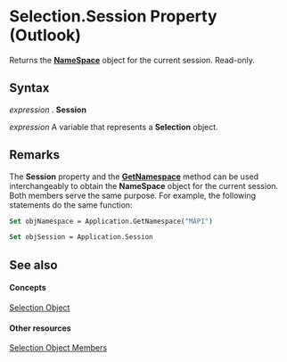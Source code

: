 
# Selection.Session Property (Outlook)

Returns the  **[NameSpace](f0dcaa19-07f5-5d42-a3bf-2e42b7885644.md)** object for the current session. Read-only.


## Syntax

 _expression_ . **Session**

 _expression_ A variable that represents a **Selection** object.


## Remarks

The  **Session** property and the **[GetNamespace](6175d0d9-5a61-ce45-35c0-b70895d757b3.md)** method can be used interchangeably to obtain the **NameSpace** object for the current session. Both members serve the same purpose. For example, the following statements do the same function:


```vb
Set objNamespace = Application.GetNamespace("MAPI") 
```


```vb
Set objSession = Application.Session
```


## See also


#### Concepts


[Selection Object](0b06a3ce-0445-db8f-e6e8-bb7bd469c50f.md)
#### Other resources


[Selection Object Members](c79922d4-aa76-ff48-f163-8161fa1ae0a8.md)

